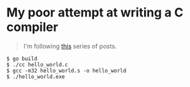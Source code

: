 # My poor attempt at writing a C compiler

> I'm following [this](https://norasandler.com/2017/11/29/Write-a-Compiler.html) series of posts.

```
$ go build 
$ ./cc hello_world.c
$ gcc -m32 hello_world.s -o hello_world
$ ./hello_world.exe
```

